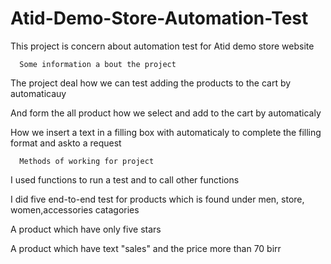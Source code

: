 #   Atid-Demo-Store-Automation-Test

This project is concern about automation test for Atid demo store website

      Some information a bout the project 

The project deal how we can test adding the products to the cart by automaticauy 

And form the all product how we select and add to the cart by automaticaly

How we  insert a text in a filling box with automaticaly to complete the filling format and 
askto  a request 


      Methods of working for project

I used functions to run a test and to call other functions

I did five end-to-end test for products which is found under men, store, women,accessories catagories
 
 A product which have only five stars

A product which have text "sales" and the price more than 70 birr


 



